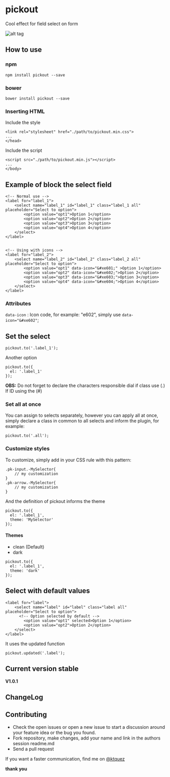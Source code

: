 # pickout
Cool effect for field select on form

![alt tag](https://cloud.githubusercontent.com/assets/8084606/14060913/ff3d6438-f350-11e5-9e95-1404418f2523.gif)

## How to use 
### npm
```
npm install pickout --save
```

### bower
```
bower install pickout --save
```

### Inserting HTML
Include the style
```
<link rel="stylesheet" href="./path/to/pickout.min.css">
...
</head>
```

Include the script
```
<script src="./path/to/pickout.min.js"></script>
...
</body>
```

## Example of block the select field
```
<!-- Normal use -->
<label for="label_1">
	<select name="label_1" id="label_1" class="label_1 all" placeholder="Select to option">
		<option value="opt1">Option 1</option>
		<option value="opt2">Option 2</option>
		<option value="opt3">Option 3</option>
		<option value="opt4">Option 4</option>
	</select>		
</label>


<!-- Using with icons -->
<label for="label_2">
	<select name="label_2" id="label_2" class="label_2 all" placeholder="Select to option">
		<option value="opt1" data-icon="&#xe601;" >Option 1</option>
		<option value="opt2" data-icon="&#xe602;">Option 2</option>
		<option value="opt3" data-icon="&#xe603;">Option 3</option>
		<option value="opt4" data-icon="&#xe604;">Option 4</option>
	</select>		
</label>
```

### Attributes
`` data-icon `` : Icon code, for example: "e602", simply use ``data-icon="&#xe602"``;

## Set the select
```
pickout.to('.label_1');
```
Another option
```
pickout.to({
  el: '.label_1'
});
```

**OBS:** Do not forget to declare the characters responsible dial if class use (.) If ID using the (#)

### Set all at once
You can assign to selects separately, however you can apply all at once, simply declare a class in common to all selects and inform the plugin, for example:
```
pickout.to('.all');
```

### Customize styles
To customize, simply add in your CSS rule with this pattern:<br>
```
.pk-input.-MySelector{
	// my customization	
}
.pk-arrow.-MySelector{
	// my customization	
}
```

And the definition of pickout informs the theme
```
pickout.to({
  el: '.label_1',
  theme: 'MySelector'
});
```

#### Themes
- clean (Default) <br>
- dark 
```
pickout.to({
  el: '.label_1',
  theme: 'dark'
});
```

## Select with default values
```
<label for="label">
	<select name="label" id="label" class="label all" placeholder="Select to option">
	  <!-- Option selected by default -->
		<option value="opt1" selected>Option 1</option>
		<option value="opt2">Option 2</option>
	</select>		
</label>
```

It uses the updated function
```
pickout.updated('.label');
```

## Current version stable
**V1.0.1**

## ChangeLog

## Contributing
- Check the open issues or open a new issue to start a discussion around your feature idea or the bug you found.
- Fork repository, make changes, add your name and link in the authors session readme.md
- Send a pull request

If you want a faster communication, find me on [@ktquez](https://twitter.com/ktquez)

**thank you**












